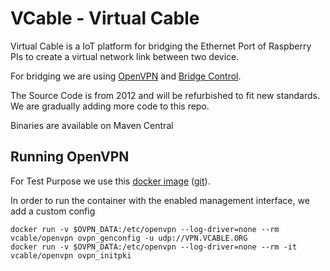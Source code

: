 # VCable - Virtual Cable

Virtual Cable is a IoT platform for bridging the Ethernet Port of Raspberry PIs to create a virtual network link between two device.

For bridging we are using [OpenVPN](https://www.openvpn.org) and 
[Bridge Control](https://openvpn.net/index.php/open-source/documentation/miscellaneous/76-ethernet-bridging.html).

The Source Code is from 2012 and will be refurbished to fit new standards. We are gradually adding more code to this repo.

Binaries are available on Maven Central

## Running OpenVPN

For Test Purpose we use this [docker image](https://hub.docker.com/r/kylemanna/openvpn/) ([git](https://github.com/kylemanna/docker-openvpn)).

In order to run the container with the enabled management interface, we add a custom config 

```
docker run -v $OVPN_DATA:/etc/openvpn --log-driver=none --rm vcable/openvpn ovpn_genconfig -u udp://VPN.VCABLE.ORG
docker run -v $OVPN_DATA:/etc/openvpn --log-driver=none --rm -it vcable/openvpn ovpn_initpki
```

